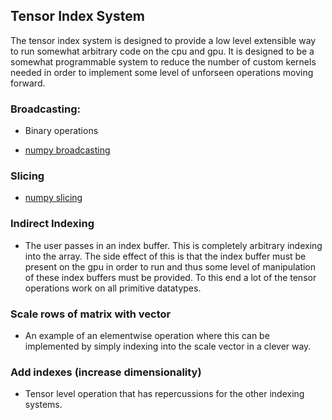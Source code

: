 ## Tensor Index System

The tensor index system is designed to provide a low level extensible way to run somewhat arbitrary code on the cpu and gpu.  It is designed to be a somewhat programmable system to reduce the number of custom kernels needed in order to implement some level of unforseen operations moving forward.

### Broadcasting:

* Binary operations

* [numpy broadcasting](https://docs.scipy.org/doc/numpy/user/basics.broadcasting.html)

### Slicing

* [numpy slicing](https://chrisalbon.com/python/indexing_and_slicing_numpy_arrays.html)

### Indirect Indexing
 
 * The user passes in an index buffer.  This is completely arbitrary indexing into the array.  The side effect of this is that the index buffer must be present on the gpu in order to run and thus some level of manipulation of these index buffers must be provided.  To this end a lot of the tensor operations work on all primitive datatypes.
 
### Scale rows of matrix with vector

 * An example of an elementwise operation where this can be implemented by simply indexing into the scale vector in a clever way.

### Add indexes (increase dimensionality)

 * Tensor level operation that has repercussions for the other indexing systems.
